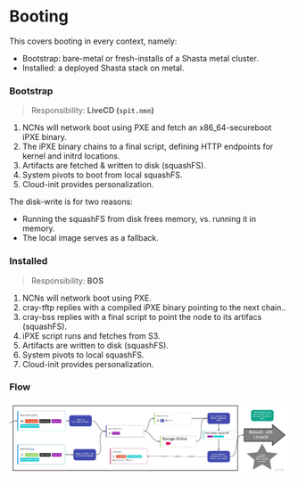 # Booting

This covers booting in every context, namely:
- Bootstrap: bare-metal or fresh-installs of a Shasta metal cluster.
- Installed: a deployed Shasta stack on metal.

### Bootstrap

> Responsibility: **LiveCD (`spit.nmn`)**

1. NCNs will network boot using PXE and fetch an x86_64-secureboot iPXE binary.
2. The iPXE binary chains to a final script, defining HTTP endpoints for kernel and initrd locations.
3. Artifacts are fetched & written to disk (squashFS).
4. System pivots to boot from local squashFS.
5. Cloud-init provides personalization.

The disk-write is for two reasons:
- Running the squashFS from disk frees memory, vs. running it in memory.
- The local image serves as a fallback.

### Installed

> Responsibility: **BOS**
 
1. NCNs will network boot using PXE.
2.  cray-tftp replies with a compiled iPXE binary pointing to the next chain..
3. cray-bss replies with a final script to point the node to its artifacs (squashFS).
4. iPXE script runs and fetches from S3.
5. Artifacts are written to disk (squashFS).
6. System pivots to local squashFS.
7. Cloud-init provides personalization.
 
### Flow

[![Layered Images Diagram](./img/ncn-flow.png)](https://miro.com/app/board/o9J_kmgYTe4=/?moveToWidget=3074457349632214094&cot=12)
